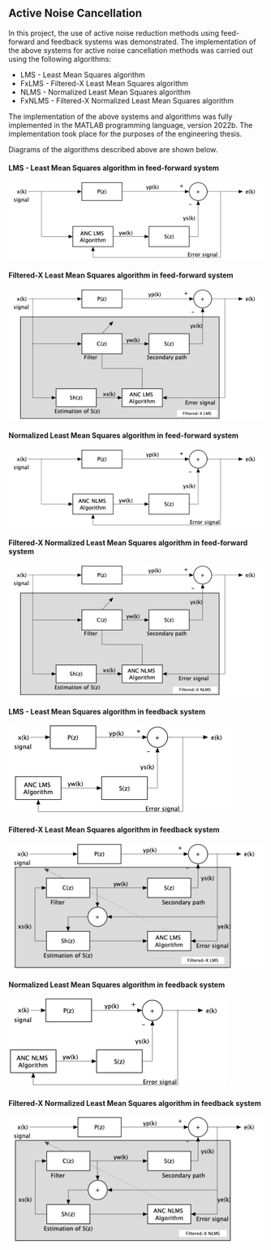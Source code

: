 ## Active Noise Cancellation

In this project, the use of active noise reduction methods using feed-forward and feedback systems was demonstrated. 
The implementation of the above systems for active noise cancellation methods was carried out using the following algorithms:

- LMS - Least Mean Squares algorithm
- FxLMS - Filtered-X Least Mean Squares algorithm
- NLMS - Normalized Least Mean Squares algorithm
- FxNLMS - Filtered-X Normalized Least Mean Squares algorithm

The implementation of the above systems and algorithms was fully implemented in the MATLAB programming language, version 2022b. 
The implementation took place for the purposes of the engineering thesis.

Diagrams of the algorithms described above are shown below.

#### LMS - Least Mean Squares algorithm in feed-forward system

![alt text](https://github.com/PrzemyslawOzga/active-noise-cancellation/blob/main/graphics/ff_LMS.png)

#### Filtered-X Least Mean Squares algorithm in feed-forward system

![alt text](https://github.com/PrzemyslawOzga/active-noise-cancellation/blob/main/graphics/ff_FxLMS.png)

#### Normalized Least Mean Squares algorithm in feed-forward system

![alt text](https://github.com/PrzemyslawOzga/active-noise-cancellation/blob/main/graphics/ff_NLMS.png)

#### Filtered-X Normalized Least Mean Squares algorithm in feed-forward system

![alt text](https://github.com/PrzemyslawOzga/active-noise-cancellation/blob/main/graphics/ff_FxNLMS.png)

#### LMS - Least Mean Squares algorithm in feedback system

![alt text](https://github.com/PrzemyslawOzga/active-noise-cancellation/blob/main/graphics/fb_LMS.png)

#### Filtered-X Least Mean Squares algorithm in feedback system

![alt text](https://github.com/PrzemyslawOzga/active-noise-cancellation/blob/main/graphics/fb_FxLMS.png)

#### Normalized Least Mean Squares algorithm in feedback system

![alt text](https://github.com/PrzemyslawOzga/active-noise-cancellation/blob/main/graphics/fb_NLMS.png)

#### Filtered-X Normalized Least Mean Squares algorithm in feedback system

![alt text](https://github.com/PrzemyslawOzga/active-noise-cancellation/blob/main/graphics/fb_FxNLMS.png)

